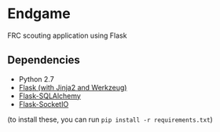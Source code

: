 # Endgame

FRC scouting application using Flask

## Dependencies
* Python 2.7
* [Flask (with Jinja2 and Werkzeug)](http://flask.pocoo.org/)
* [Flask-SQLAlchemy](https://pythonhosted.org/Flask-SQLAlchemy/)
* [Flask-SocketIO](http://flask-socketio.readthedocs.org/en/latest/)

(to install these, you can run ```pip install -r requirements.txt```)

